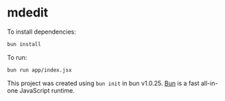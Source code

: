 # mdedit

To install dependencies:

```bash
bun install
```

To run:

```bash
bun run app/index.jsx
```

This project was created using `bun init` in bun v1.0.25. [Bun](https://bun.sh) is a fast all-in-one JavaScript runtime.
